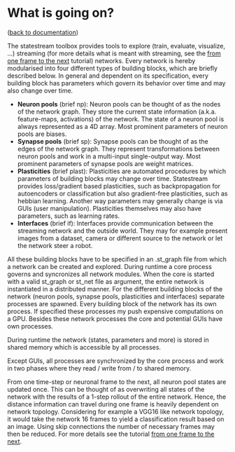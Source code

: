 What is going on?
=================
([back to documentation](README.md))

The statestream toolbox provides tools to explore (train, evaluate, 
visualize, ...) streaming (for more details what is meant with streaming, 
see the [from one frame to the next](from_one_frame_to_the_next.md) 
tutorial) networks. Every network is hereby modularised into four different
types of building blocks, which are briefly described below. In general 
and dependent on its specification, every building block has parameters 
which govern its behavior over time and may also change over time.

* __Neuron pools__ (brief np): Neuron pools can be thought of as the nodes of the network graph.
  They store the current state information (a.k.a. feature-maps, activations) of the network.
  The state of a neuron pool is always represented as a 4D array.
  Most prominent parameters of neuron pools are biases.
* __Synapse pools__ (brief sp): Synapse pools can be thought of as the edges of the network graph.
  They represent transformations between neuron pools and work in a multi-input single-output way.
  Most prominent parameters of synapse pools are weight matrices.
* __Plasticities__ (brief plast): Plasticities are automated procedures by which parameters of building blocks may change
  over time. Statestream provides loss/gradient based plasticities, such as backpropagation for autoencoders or
  classification but also gradient-free plasticities, such as hebbian learning. Another way parameters may generally
  change is via GUIs (user manipulation).
  Plasticities themselves may also have parameters, such as learning rates.
* __Interfaces__ (brief if): Interfaces provide communication between the streaming network and the outside world.
  They may for example present images from a dataset, camera or different source to the network or let the network steer a robot.

All these building blocks have to be specified in an .st_graph file from which a network can be created and explored.
During runtime a core process governs and syncronizes all network modules.
When the core is started with a valid st_graph or st_net file as argument, 
the entire network is instantiated in a distributed manner. For the different building blocks
of the network (neuron pools, synapse pools, plasticities and interfaces) 
separate processes are spawned.
Every building block of the network has its own process. If specified these processes my push expensive computations on a GPU.
Besides these network processes the core and potential GUIs have own processes.

During runtime the network (states, parameters and more) is stored in shared memory which is accessible by all processes.

Except GUIs, all processes are synchronized by the core process and work in two phases where they read / write 
from / to shared memory. 

From one time-step or neuronal frame to the next, all neuron pool states are updated once. This can be
thought of as overwriting all states of the network with the results of a 1-step rollout of the entire network. Hence,
the distance information can travel during one frame is heavily dependent on network topology. Considering for example
a VGG16 like network topology, it would take the network 16 frames to yield a classification result based on an image.
Using skip connections the number of necessary frames may then be reduced. For more details see the tutorial
[from one frame to the next](from_one_frame_to_the_next.md).
